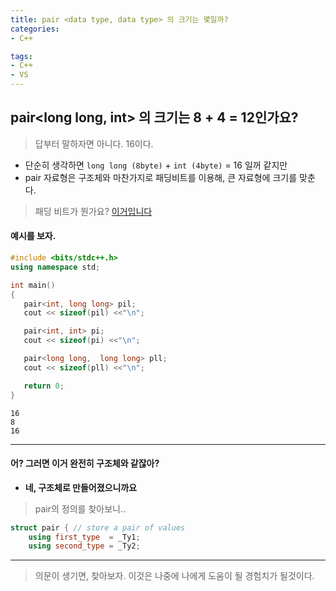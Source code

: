 ```yaml
---
title: pair <data type, data type> 의 크기는 몇일까?
categories: 
- C++

tags:
- C++
- VS
---
```


## pair<long long, int> 의 크기는 8 + 4 = 12인가요?
> 답부터 말하자면 아니다. 16이다.

* 단순히 생각하면 `long long (8byte)` + `int (4byte)` = 16 일꺼 같지만  
* pair 자료형은 구조체와 마찬가지로 패딩비트를 이용해, 큰 자료형에 크기를 맞춘다.  

> 패딩 비트가 뭔가요? 
[이거입니다](https://supercoding.tistory.com/37)

#### 예시를 보자.

```c++
#include <bits/stdc++.h>
using namespace std;

int main()
{
   pair<int, long long> pil;
   cout << sizeof(pil) <<"\n";

   pair<int, int> pi;
   cout << sizeof(pi) <<"\n";

   pair<long long,  long long> pll;
   cout << sizeof(pll) <<"\n";

   return 0;
}
```

```
16
8
16
```

---

#### 어? 그러면 이거 완전히 구조체와 같잖아?
* **네, 구조체로 만들어졌으니까요**

> pair의 정의를 찾아보니..

```c++
struct pair { // store a pair of values
    using first_type  = _Ty1;
    using second_type = _Ty2;
```

---

> 의문이 생기면, 찾아보자. 이것은 나중에 나에게 도움이 될 경험치가 될것이다.